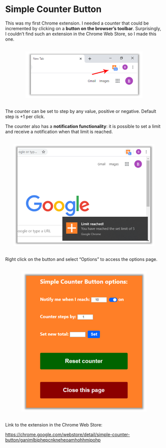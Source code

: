 # Simple Counter Button

This was my first Chrome extension. I needed a counter that could be incremented by clicking on a **button on the browser’s toolbar**. 
Surprisingly, I couldn’t find such an extension in the Chrome Web Store, so I made this one.

<br/>
<div align="center" >
  <img src="Docs/Screenshots/simple_counter_button.PNG" alt="Simple Counter Button screenshot 1" width="375px">
</div>
<br/>

The counter can be set to step by any value, positive or negative. Default step is +1 per click.

The counter also has a **notification functionality**: it is possible to set a limit and receive a notification when that limit is reached.

<br/>
<div align="center" >
  <img src="Docs/Screenshots/simple_counter_button_notification.PNG" alt="Simple Counter Button screenshot notification" width="450px">
</div>
<br/>

Right click on the button and select “Options” to access the options page.

<br/>
<div align="center" >
  <img src="Docs/Screenshots/simple_counter_button_options.PNG" alt="Simple Counter Button screenshot options" width="400px">
</div>
<br/>  
  
Link to the extension in the Chrome Web Store: 

https://chrome.google.com/webstore/detail/simple-counter-button/ganimlbiphepcnkneheoamhohhmjpohp
